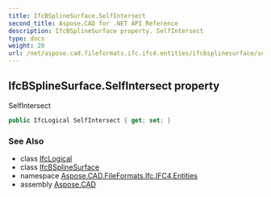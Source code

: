 ```yaml
---
title: IfcBSplineSurface.SelfIntersect
second_title: Aspose.CAD for .NET API Reference
description: IfcBSplineSurface property. SelfIntersect
type: docs
weight: 20
url: /net/aspose.cad.fileformats.ifc.ifc4.entities/ifcbsplinesurface/selfintersect/
---
```

## IfcBSplineSurface.SelfIntersect property

SelfIntersect

```csharp
public IfcLogical SelfIntersect { get; set; }
```

### See Also

* class [IfcLogical](../../../aspose.cad.fileformats.ifc.ifc4.types/ifclogical/)
* class [IfcBSplineSurface](../)
* namespace [Aspose.CAD.FileFormats.Ifc.IFC4.Entities](../../ifcbsplinesurface/)
* assembly [Aspose.CAD](../../../)


